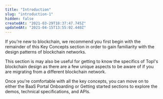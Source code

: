 ```yaml
---
title: "Introduction"
slug: "introduction-1"
hidden: false
createdAt: "2021-03-29T18:37:47.745Z"
updatedAt: "2021-04-15T13:55:02.440Z"
---
```

If you're new to blockchain, we recommend you first begin with the remainder of this Key Concepts section in order to gain familiarity with the design patterns of blockchain networks.

This section is may also be useful for getting to know the specifics of Topl's blockchain design as there are a few unique aspects to be aware of if you are migrating from a different blockchain network.

Once you're comfortable with all the key concepts, you can move on to either the BaaS Portal Onboarding or Getting started sections to explore the demos, technical specifications, and APIs.